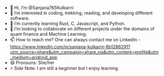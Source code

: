 - 👋 Hi, I’m @Sanjana765Kulkarni
- 👀 I’m interested in coding, trekking, reading, and developing different software.
- 🌱 I’m currently learning Rust, C, Javascript, and Python.
- 💞️ I’m looking to collaborate on different projects under the domains of quant finance and Machine Learning. 
- 📫 How to reach me? One can always contact me on LinkedIn -https://www.linkedin.com/in/sanjana-kulkarni-8b1286291?utm_source=share&utm_campaign=share_via&utm_content=profile&utm_medium=android_app
- 😄 Pronouns: She/her
- ⚡ Side Note: I am still a beginner but I enjoy learning. 

<!---
Sanjana765Kulkarni/Sanjana765Kulkarni is a ✨ special ✨ repository because its `README.md` (this file) appears on your GitHub profile.
You can click the Preview link to take a look at your changes.
--->
